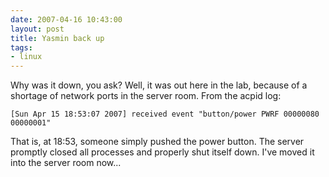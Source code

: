 ```yaml
---
date: 2007-04-16 10:43:00
layout: post
title: Yasmin back up
tags:
- linux
---
```


Why was it down, you ask? Well, it was out here in the lab, because of a
shortage of network ports in the server room. From the acpid log:  
  
`[Sun Apr 15 18:53:07 2007] received event "button/power PWRF 00000080 00000001"`  
  
That is, at 18:53, someone simply pushed the power button. The server promptly
closed all processes and properly shut itself down. I've moved it into the
server room now...
